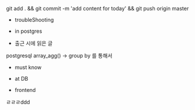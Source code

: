 

git add . && git commit -m 'add content for today' && git push origin master

- troubleShooting


- in postgres


- 출근 시에 읽은 글 

postgresql 
array_agg() -> group by 를 통해서 
- must know 




- at DB 


- frontend


ㄹㄹㄹddd